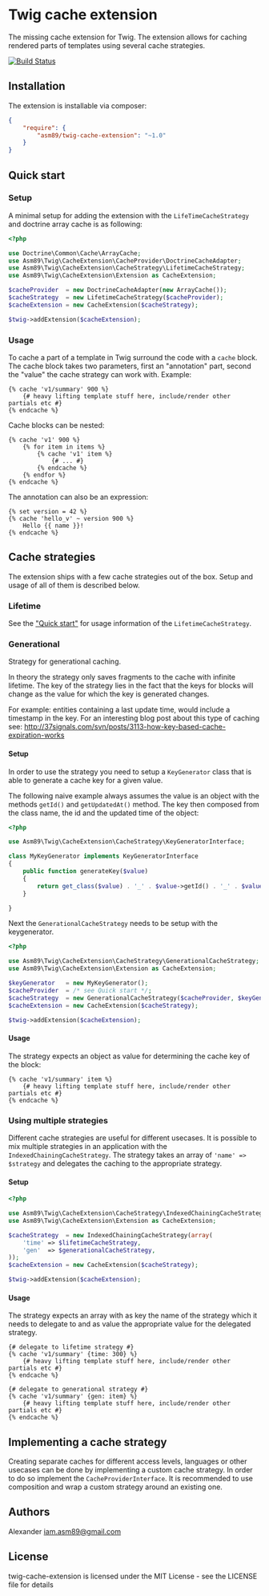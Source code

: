Twig cache extension
====================

The missing cache extension for Twig. The extension allows for caching rendered parts of
templates using several cache strategies.

[![Build Status](https://secure.travis-ci.org/asm89/twig-cache-extension.png?branch=master)](http://travis-ci.org/asm89/twig-cache-extension)

## Installation

The extension is installable via composer:

```json
{
    "require": {
        "asm89/twig-cache-extension": "~1.0"
    }
}
```

## Quick start

### Setup

A minimal setup for adding the extension with the `LifeTimeCacheStrategy` and
doctrine array cache is as following:

```php
<?php

use Doctrine\Common\Cache\ArrayCache;
use Asm89\Twig\CacheExtension\CacheProvider\DoctrineCacheAdapter;
use Asm89\Twig\CacheExtension\CacheStrategy\LifetimeCacheStrategy;
use Asm89\Twig\CacheExtension\Extension as CacheExtension;

$cacheProvider  = new DoctrineCacheAdapter(new ArrayCache());
$cacheStrategy  = new LifetimeCacheStrategy($cacheProvider);
$cacheExtension = new CacheExtension($cacheStrategy);

$twig->addExtension($cacheExtension);
```

### Usage

To cache a part of a template in Twig surround the code with a `cache` block.
The cache block takes two parameters, first an "annotation" part, second the
"value" the cache strategy can work with. Example:

```jinja
{% cache 'v1/summary' 900 %}
    {# heavy lifting template stuff here, include/render other partials etc #}
{% endcache %}
```

Cache blocks can be nested:

```jinja
{% cache 'v1' 900 %}
    {% for item in items %}
        {% cache 'v1' item %}
            {# ... #}
        {% endcache %}
    {% endfor %}
{% endcache %}
```

The annotation can also be an expression:

```jinja
{% set version = 42 %}
{% cache 'hello_v' ~ version 900 %}
    Hello {{ name }}!
{% endcache %}
```

## Cache strategies

The extension ships with a few cache strategies out of the box. Setup and usage
of all of them is described below.

### Lifetime

See the ["Quick start"](#quick-start) for usage information of the `LifetimeCacheStrategy`.

### Generational

Strategy for generational caching.

In theory the strategy only saves fragments to the cache with infinite
lifetime. The key of the strategy lies in the fact that the keys for blocks
will change as the value for which the key is generated changes.

For example: entities containing a last update time, would include a timestamp
in the key. For an interesting blog post about this type of caching see:
http://37signals.com/svn/posts/3113-how-key-based-cache-expiration-works

#### Setup

In order to use the strategy you need to setup a `KeyGenerator` class that is
able to generate a cache key for a given value.

The following naive example always assumes the value is an object with the methods
`getId()` and `getUpdatedAt()` method. The key then composed from the class
name, the id and the updated time of the object:

```php
<?php

use Asm89\Twig\CacheExtension\CacheStrategy\KeyGeneratorInterface;

class MyKeyGenerator implements KeyGeneratorInterface
{
    public function generateKey($value)
    {
        return get_class($value) . '_' . $value->getId() . '_' . $value->getUpdatedAt();
    }

}
```

Next the `GenerationalCacheStrategy` needs to be setup with the keygenerator.

```php
<?php

use Asm89\Twig\CacheExtension\CacheStrategy\GenerationalCacheStrategy;
use Asm89\Twig\CacheExtension\Extension as CacheExtension;

$keyGenerator   = new MyKeyGenerator();
$cacheProvider  = /* see Quick start */;
$cacheStrategy  = new GenerationalCacheStrategy($cacheProvider, $keyGenerator, 0 /* = infinite lifetime */);
$cacheExtension = new CacheExtension($cacheStrategy);

$twig->addExtension($cacheExtension);
```

#### Usage

The strategy expects an object as value for determining the cache key of the
block:

```jinja
{% cache 'v1/summary' item %}
    {# heavy lifting template stuff here, include/render other partials etc #}
{% endcache %}
```

### Using multiple strategies

Different cache strategies are useful for different usecases. It is possible to
mix multiple strategies in an application with the
`IndexedChainingCacheStrategy`. The strategy takes an array of `'name' =>
$strategy` and delegates the caching to the appropriate strategy.

#### Setup

```php
<?php

use Asm89\Twig\CacheExtension\CacheStrategy\IndexedChainingCacheStrategy;
use Asm89\Twig\CacheExtension\Extension as CacheExtension;

$cacheStrategy  = new IndexedChainingCacheStrategy(array(
    'time' => $lifetimeCacheStrategy,
    'gen'  => $generationalCacheStrategy,
));
$cacheExtension = new CacheExtension($cacheStrategy);

$twig->addExtension($cacheExtension);
```

#### Usage

The strategy expects an array with as key the name of the strategy which it
needs to delegate to and as value the appropriate value for the delegated
strategy.

```jinja
{# delegate to lifetime strategy #}
{% cache 'v1/summary' {time: 300} %}
    {# heavy lifting template stuff here, include/render other partials etc #}
{% endcache %}

{# delegate to generational strategy #}
{% cache 'v1/summary' {gen: item} %}
    {# heavy lifting template stuff here, include/render other partials etc #}
{% endcache %}
```

## Implementing a cache strategy

Creating separate caches for different access levels, languages or other
usecases can be done by implementing a custom cache strategy. In order to do so
implement the `CacheProviderInterface`. It is recommended to use composition
and wrap a custom strategy around an existing one.

## Authors

Alexander <iam.asm89@gmail.com>

## License

twig-cache-extension is licensed under the MIT License - see the LICENSE file for details
